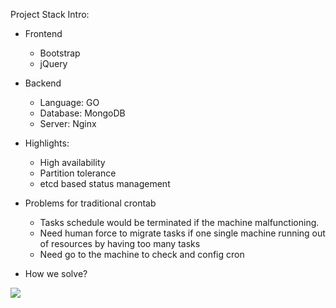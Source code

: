 Project Stack Intro:
- Frontend
    - Bootstrap
    - jQuery

- Backend
    - Language: GO
    - Database: MongoDB
    - Server: Nginx

- Highlights:
    - High availability
    - Partition tolerance 
    - etcd based status management
    
- Problems for traditional crontab
    - Tasks schedule would be terminated if the machine malfunctioning. 
    - Need human force to migrate tasks if one single machine running out of resources by having too many tasks
    - Need go to the machine to check and config cron

- How we solve?
<img src="https://drive.google.com/file/d/12_Sis8nCD8Adm_reNkTWnAhRf8wfdMHv/view?usp=sharing"/>